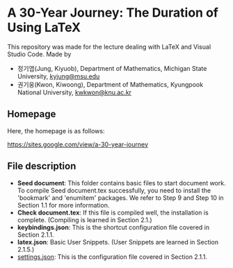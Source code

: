 # A 30-Year Journey: The Duration of Using LaTeX


This repository was made for the lecture dealing with LaTeX and Visual Studio Code.
Made by 
- 정기엽(Jung, Kiyuob), Department of Mathematics, Michigan State University, kyjung@msu.edu
- 권기웅(Kwon, Kiwoong), Department of Mathematics, Kyungpook National University, kwkwon@knu.ac.kr

## Homepage

Here, the homepage is as follows:

https://sites.google.com/view/a-30-year-journey

## File description
- **Seed document**: This folder contains basic files to start document work. To compile Seed document.tex successfully, you need to install the 'bookmark' and 'enumitem' packages. We refer to Step 9 and Step 10 in Section 1.1 for more information.
- **Check document.tex**: If this file is compiled well, the installation is complete. (Compiling is learned in Section 2.1.)
- **keybindings.json**: This is the shortcut configuration file covered in Section 2.1.1.
- **latex.json**: Basic User Snippets. (User Snippets are learned in Section 2.1.5.)
- [settings.json](https://github.com/kyjung2357/Seed-document/blob/main/settings.json): This is the configuration file covered in Section 2.1.1.
